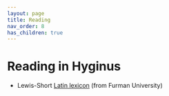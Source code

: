 ```yaml
---
layout: page
title: Reading
nav_order: 8
has_children: true
---
```


# Reading in Hyginus

- Lewis-Short [Latin lexicon](http://folio2.furman.edu/lewis-short/index.html) (from Furman University)